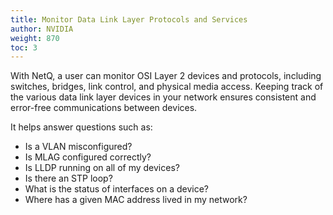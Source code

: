 ```yaml
---
title: Monitor Data Link Layer Protocols and Services
author: NVIDIA
weight: 870
toc: 3
---
```

With NetQ, a user can monitor OSI Layer 2 devices and protocols, including switches, bridges, link control, and physical media access. Keeping track of the various data link layer devices in your network ensures consistent and error-free communications between devices.

It helps answer questions such as:

<!-- vale off -->
- Is a VLAN misconfigured?
- Is MLAG configured correctly?
- Is LLDP running on all of my devices?
- Is there an STP loop?
- What is the status of interfaces on a device?
- Where has a given MAC address lived in my network?
<!-- vale on -->
